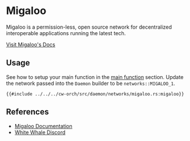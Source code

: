 # Migaloo

Migaloo is a permission-less, open source network for decentralized interoperable applications running the latest tech.

[Visit Migaloo's Docs](https://docs.migaloo.zone/)

## Usage

See how to setup your main function in the [main function](../single_contract/scripting.md#main-function) section. Update the network passed into the `Daemon` builder to be `networks::MIGALOO_1`.

```rust,ignore
{{#include ../../../cw-orch/src/daemon/networks/migaloo.rs:migaloo}}
```

## References

- [Migaloo Documentation](https://docs.migaloo.zone/intro)
- [White Whale Discord](https://discord.gg/pc5EXCBfEwa)
